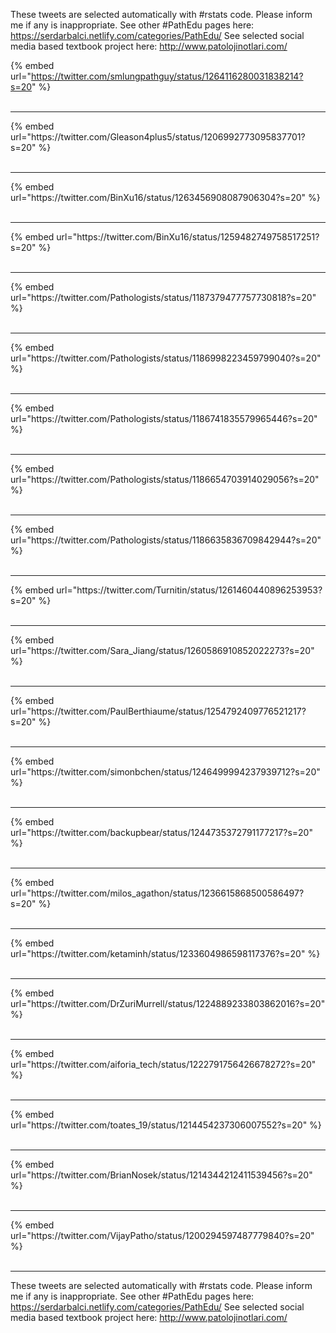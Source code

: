 

These tweets are selected automatically with #rstats code. Please inform me if any is inappropriate.
See other #PathEdu pages here: https://serdarbalci.netlify.com/categories/PathEdu/ 
See selected social media based textbook project here: http://www.patolojinotlari.com/

{% embed url="https://twitter.com/smlungpathguy/status/1264116280031838214?s=20" %}<br>
<br>
<hr>
{% embed url="https://twitter.com/Gleason4plus5/status/1206992773095837701?s=20" %}<br>
<br>
<hr>
{% embed url="https://twitter.com/BinXu16/status/1263456908087906304?s=20" %}<br>
<br>
<hr>
{% embed url="https://twitter.com/BinXu16/status/1259482749758517251?s=20" %}<br>
<br>
<hr>
{% embed url="https://twitter.com/Pathologists/status/1187379477757730818?s=20" %}<br>
<br>
<hr>
{% embed url="https://twitter.com/Pathologists/status/1186998223459799040?s=20" %}<br>
<br>
<hr>
{% embed url="https://twitter.com/Pathologists/status/1186741835579965446?s=20" %}<br>
<br>
<hr>
{% embed url="https://twitter.com/Pathologists/status/1186654703914029056?s=20" %}<br>
<br>
<hr>
{% embed url="https://twitter.com/Pathologists/status/1186635836709842944?s=20" %}<br>
<br>
<hr>
{% embed url="https://twitter.com/Turnitin/status/1261460440896253953?s=20" %}<br>
<br>
<hr>
{% embed url="https://twitter.com/Sara_Jiang/status/1260586910852022273?s=20" %}<br>
<br>
<hr>
{% embed url="https://twitter.com/PaulBerthiaume/status/1254792409776521217?s=20" %}<br>
<br>
<hr>
{% embed url="https://twitter.com/simonbchen/status/1246499994237939712?s=20" %}<br>
<br>
<hr>
{% embed url="https://twitter.com/backupbear/status/1244735372791177217?s=20" %}<br>
<br>
<hr>
{% embed url="https://twitter.com/milos_agathon/status/1236615868500586497?s=20" %}<br>
<br>
<hr>
{% embed url="https://twitter.com/ketaminh/status/1233604986598117376?s=20" %}<br>
<br>
<hr>
{% embed url="https://twitter.com/DrZuriMurrell/status/1224889233803862016?s=20" %}<br>
<br>
<hr>
{% embed url="https://twitter.com/aiforia_tech/status/1222791756426678272?s=20" %}<br>
<br>
<hr>
{% embed url="https://twitter.com/toates_19/status/1214454237306007552?s=20" %}<br>
<br>
<hr>
{% embed url="https://twitter.com/BrianNosek/status/1214344212411539456?s=20" %}<br>
<br>
<hr>
{% embed url="https://twitter.com/VijayPatho/status/1200294597487779840?s=20" %}<br>
<br>
<hr>


These tweets are selected automatically with #rstats code. Please inform me if any is inappropriate.
See other #PathEdu pages here: https://serdarbalci.netlify.com/categories/PathEdu/ 
See selected social media based textbook project here: http://www.patolojinotlari.com/
